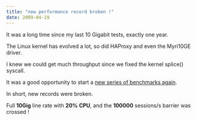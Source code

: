```yaml
---
title: "new performance record broken !"
date: 2009-04-19
---
```

It was a long time since my last 10 Gigabit tests, exactly one year.

The Linux kernel has evolved a lot, so did HAProxy and even the Myri10GE driver.

I knew we could get much throughput since we fixed the kernel splice() syscall.

It was a good opportunity to start a [new series of benchmarks again](10g.html).

In short, new records were broken.

Full **10Gig** line rate with **20% CPU**, and the **100000** sessions/s barrier was crossed !
